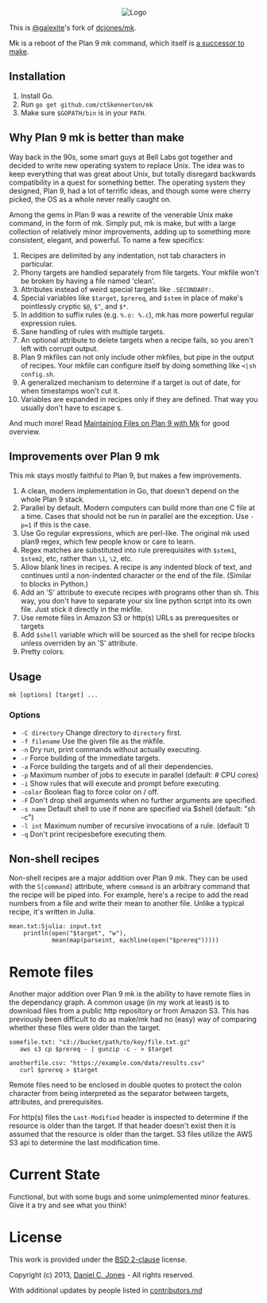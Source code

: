 
<p align="center">
    <img alt="Logo" src="http://dcjones.github.com/mk/mk.svg">
</p>

This is [@galexite](https://github.com/galexite)'s fork of [dcjones/mk](https://github.com/dcjones/mk).

Mk is a reboot of the Plan 9 mk command, which itself is [a successor to
make](http://www.cs.tufts.edu/~nr/cs257/archive/andrew-hume/mk.pdf).

## Installation

 1. Install Go.
 2. Run `go get github.com/ctSkennerton/mk`
 3. Make sure `$GOPATH/bin` is in your `PATH`.

## Why Plan 9 mk is better than make

Way back in the 90s, some smart guys at Bell Labs got together and decided to
write new operating system to replace Unix. The idea was to keep everything that
was great about Unix, but totally disregard backwards compatibility in a quest
for something better. The operating system they designed, Plan 9, had a lot of
terrific ideas, and though some were cherry picked, the OS as a whole never
really caught on.

Among the gems in Plan 9 was a rewrite of the venerable Unix make
command, in the form of mk. Simply put, mk is make, but with a large collection
of relatively minor improvements, adding up to something more consistent,
elegant, and powerful. To name a few specifics:

  1. Recipes are delimited by any indentation, not tab characters in particular.
  2. Phony targets are handled separately from file targets. Your mkfile won't
     be broken by having a file named 'clean'.
  3. Attributes instead of weird special targets like `.SECONDARY:`.
  4. Special variables like `$target`, `$prereq`, and `$stem` in place of
     make's pointlessly cryptic `$@`, `$^`, and `$*`.
  5. In addition to suffix rules (e.g. `%.o: %.c`), mk has more powerful regular
     expression rules.
  6. Sane handling of rules with multiple targets.
  7. An optional attribute to delete targets when a recipe fails, so you aren't
     left with corrupt output.
  8. Plan 9 mkfiles can not only include other mkfiles, but pipe in the output of
     recipes. Your mkfile can configure itself by doing something like
     `<|sh config.sh`.
  9. A generalized mechanism to determine if a target is out of date, for when
     timestamps won't cut it.
  10. Variables are expanded in recipes only if they are defined. That way you
     usually don't have to escape `$`.

And much more!
Read [Maintaining Files on Plan 9 with Mk](http://doc.cat-v.org/plan_9/4th_edition/papers/mk)
for good overview.

## Improvements over Plan 9 mk

This mk stays mostly faithful to Plan 9, but makes a few improvements.

  1. A clean, modern implementation in Go, that doesn't depend on the whole Plan
     9 stack.
  1. Parallel by default. Modern computers can build more than one C file at a
     time. Cases that should not be run in parallel are the exception. Use
     `-p=1` if this is the case.
  1. Use Go regular expressions, which are perl-like. The original mk used plan9
     regex, which few people know or care to learn.
  1. Regex matches are substituted into rule prerequisites with `$stem1`,
     `$stem2`, etc, rather than `\1`, `\2`, etc.
  1. Allow blank lines in recipes. A recipe is any indented block of text, and
     continues until a non-indented character or the end of the file. (Similar
     to blocks in Python.)
  1. Add an 'S' attribute to execute recipes with programs other than sh. This
     way, you don't have to separate your six line python script into its own
     file. Just stick it directly in the mkfile.
  1. Use remote files in Amazon S3 or http(s) URLs as prerequesites or targets 
  1. Add `$shell` variable which will be sourced as the shell for recipe blocks 
     unless overriden by an 'S' attribute.
  1. Pretty colors.


## Usage

`mk [options] [target] ...`

### Options

  * `-C directory` Change directory to `directory` first.
  * `-f filename` Use the given file as the mkfile.
  * `-n` Dry run, print commands without actually executing.
  * `-r` Force building of the immediate targets.
  * `-a` Force building the targets and of all their dependencies.
  * `-p` Maximum number of jobs to execute in parallel (default: # CPU cores)
  * `-i` Show rules that will execute and prompt before executing.
  * `-color` Boolean flag to force color on / off.
  * `-F` Don't drop shell arguments when no further arguments are specified.
  * `-s name` Default shell to use if none are specified via $shell (default: "sh -c")
  * `-l int` Maximum number of recursive invocations of a rule. (default 1)
  * `-q` Don't print recipesbefore executing them.

## Non-shell recipes

Non-shell recipes are a major addition over Plan 9 mk. They can be used with the
`S[command]` attribute, where `command` is an arbitrary command that the recipe
will be piped into. For example, here's a recipe to add the read numbers from a
file and write their mean to another file. Unlike a typical recipe, it's written
in Julia.

```make
mean.txt:Sjulia: input.txt
    println(open("$target", "w"),
            mean(map(parseint, eachline(open("$prereq")))))
```

# Remote files

Another major addition over Plan 9 mk is the ability to have remote files in the
dependancy graph. A common usage (in my work at least) is to download files from
a public http repository or from Amazon S3. This has previously been difficult to
do as make/mk had no (easy) way of comparing whether these files were older than
the target.

```make
somefile.txt: "s3://bucket/path/to/key/file.txt.gz"
   aws s3 cp $prereq - | gunzip -c - > $target

anotherfile.csv: "https://example.com/data/results.csv"
   curl $prereq > $target
```

Remote files need to be enclosed in double quotes to protect the colon character
from being interpreted as the separator between targets, attributes, and prerequisites.

For http(s) files the `Last-Modified` header is inspected to determine if the 
resource is older than the target. If that header doesn't exist then it is
assumed that the resource is older than the target. S3 files utilize the AWS
S3 api to determine the last modification time.

# Current State

Functional, but with some bugs and some unimplemented minor features. Give it a
try and see what you think!

# License

This work is provided under the [BSD 2-clause](https://opensource.org/licenses/BSD-2-Clause) license.

Copyright (c) 2013, [Daniel C. Jones](https://github.com/dcjones) - All rights reserved. 

With additional updates by people listed in
[contributors.md](contributors.md)

